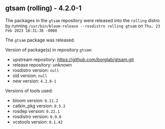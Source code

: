 ## gtsam (rolling) - 4.2.0-1

The packages in the `gtsam` repository were released into the `rolling` distro by running `/usr/bin/bloom-release --rosdistro rolling gtsam` on `Thu, 23 Feb 2023 18:31:38 -0000`

The `gtsam` package was released.

Version of package(s) in repository `gtsam`:

- upstream repository: https://github.com/borglab/gtsam.git
- release repository: unknown
- rosdistro version: `null`
- old version: `null`
- new version: `4.2.0-1`

Versions of tools used:

- bloom version: `0.11.2`
- catkin_pkg version: `0.5.2`
- rosdep version: `0.22.1`
- rosdistro version: `0.9.0`
- vcstools version: `0.1.42`


